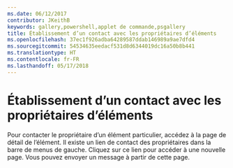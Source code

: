 ```yaml
---
ms.date: 06/12/2017
contributor: JKeithB
keywords: gallery,powershell,applet de commande,psgallery
title: Établissement d’un contact avec les propriétaires d’éléments
ms.openlocfilehash: 37ec1f926adba64289587ddab146989a9ae7dfd4
ms.sourcegitcommit: 54534635eedacf531d8d6344019dc16a50b8b441
ms.translationtype: HT
ms.contentlocale: fr-FR
ms.lasthandoff: 05/17/2018
---
```

# <a name="contacting-item-owners"></a>Établissement d’un contact avec les propriétaires d’éléments

Pour contacter le propriétaire d’un élément particulier, accédez à la page de détail de l’élément.
Il existe un lien de contact des propriétaires dans la barre de menus de gauche.
Cliquez sur ce lien pour accéder à une nouvelle page.
Vous pouvez envoyer un message à partir de cette page.